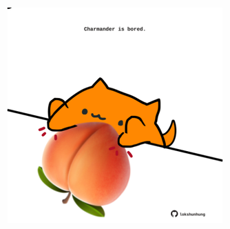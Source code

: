 <!-- built at 20/01/2022, 21:01:09 UTC -->
<p align="center">
  <img width="500" height="500" src="./ReadmeImage.svg">
</p>
